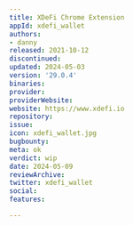 ```yaml
---
title: XDeFi Chrome Extension
appId: xdefi_wallet
authors:
- danny
released: 2021-10-12
discontinued: 
updated: 2024-05-03
version: '29.0.4'
binaries: 
provider: 
providerWebsite: 
website: https://www.xdefi.io
repository: 
issue: 
icon: xdefi_wallet.jpg
bugbounty: 
meta: ok
verdict: wip
date: 2024-05-09
reviewArchive: 
twitter: xdefi_wallet
social: 
features: 

---
```


